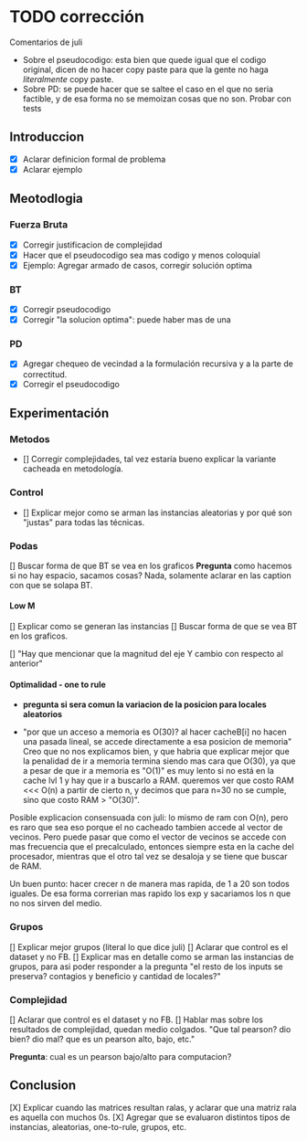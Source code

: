 # TODO corrección

Comentarios de juli

- Sobre el pseudocodigo: esta bien que quede igual que el codigo original, dicen
  de no hacer copy paste para que la gente no haga *literalmente* copy paste.
- Sobre PD: se puede hacer que se saltee el caso en el que no seria factible, y
  de esa forma no se memoizan cosas que no son. Probar con tests

## Introduccion

- [X] Aclarar definicion formal de problema
- [X] Aclarar ejemplo

## Meotodlogia

### Fuerza Bruta

- [X] Corregir justificacion de complejidad
- [X] Hacer que el pseudocodigo sea mas codigo y menos coloquial
- [X] Ejemplo: Agregar armado de casos, corregir solución optima

### BT

- [X] Corregir pseudocodigo
- [X] Corregir "la solucion optima": puede haber mas de una

### PD

- [X] Agregar chequeo de vecindad a la formulación recursiva y a la parte de correctitud.
- [X] Corregir el pseudocodigo

## Experimentación

### Metodos

- [] Corregir complejidades, tal vez estaría bueno explicar la variante cacheada en metodología.

### Control

- [] Explicar mejor como se arman las instancias aleatorias y por qué son "justas" para todas las técnicas.

### Podas

[] Buscar forma de que BT se vea en los graficos
**Pregunta** como hacemos si no hay espacio, sacamos cosas?
Nada, solamente aclarar en las caption con que se solapa BT.

#### Low M

[] Explicar como se generan las instancias
[] Buscar forma de que se vea BT en los graficos.

[] "Hay que mencionar que la magnitud del eje Y cambio con respecto al anterior"

#### Optimalidad - one to rule

- **pregunta si sera comun la variacion de la posicion para locales aleatorios**

- "por que un acceso a memoria es O(30)? al hacer cacheB[i] no hacen una pasada lineal, se accede directamente a esa posicion de memoria"
  Creo que no nos explicamos bien, y que habria que explicar mejor que la
  penalidad de ir a memoria termina siendo mas cara que O(30), ya que a pesar de
  que ir a memoria es "O(1)" es muy lento si no está en la cache lvl 1 y hay que
  ir a buscarlo a RAM. queremos ver que costo RAM <<< O(n) a partir de cierto n,
  y decimos que para n=30 no se cumple, sino que costo RAM > "O(30)".

Posible explicacion consensuada con juli: lo mismo de ram con O(n), pero es raro
que sea eso porque el no cacheado tambien accede al vector de vecinos. Pero puede
pasar que como el vector de vecinos se accede con mas frecuencia que el
precalculado, entonces siempre esta en la cache del procesador, mientras que el
otro tal vez se desaloja y se tiene que buscar de RAM.

Un buen punto: hacer crecer n de manera mas rapida, de 1 a 20 son todos iguales.
De esa forma correrian mas rapido los exp y sacariamos los n que no nos sirven del medio.

### Grupos

[] Explicar mejor grupos (literal lo que dice juli)
[] Aclarar que control es el dataset y no FB.
[] Explicar mas en detalle como se arman las instancias de grupos, para asi poder responder a la pregunta "el resto de los inputs se preserva? contagios y beneficio y cantidad de locales?"

### Complejidad

[] Aclarar que control es el dataset y no FB.
[] Hablar mas sobre los resultados de complejidad, quedan medio colgados. "Que tal pearson? dio bien? dio mal? que es un pearson alto, bajo, etc."

**Pregunta**: cual es un pearson bajo/alto para computacion?

## Conclusion

[X] Explicar cuando las matrices resultan ralas, y aclarar que una matriz rala es
aquella con muchos 0s.
[X] Agregar que se evaluaron distintos tipos de instancias, aleatorias, one-to-rule, grupos, etc.
